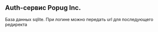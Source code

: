 ## Auth-сервис Popug Inc.
База данных sqlite.
При логине можно передать url для последующего редиректа
